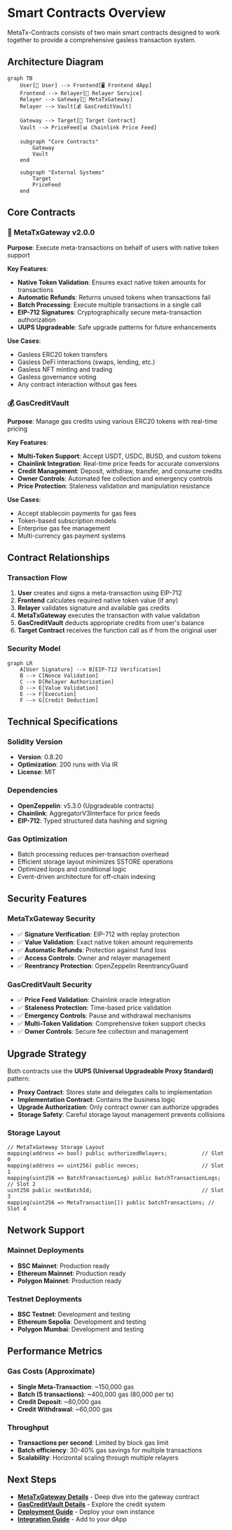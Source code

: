 # Smart Contracts Overview

MetaTx-Contracts consists of two main smart contracts designed to work together to provide a comprehensive gasless transaction system.

## Architecture Diagram

```mermaid
graph TB
    User[👤 User] --> Frontend[🖥️ Frontend dApp]
    Frontend --> Relayer[🤖 Relayer Service]
    Relayer --> Gateway[🔄 MetaTxGateway]
    Relayer --> Vault[💰 GasCreditVault]
    
    Gateway --> Target[🎯 Target Contract]
    Vault --> PriceFeed[📊 Chainlink Price Feed]
    
    subgraph "Core Contracts"
        Gateway
        Vault
    end
    
    subgraph "External Systems"
        Target
        PriceFeed
    end
```

## Core Contracts

### 🔄 MetaTxGateway v2.0.0

**Purpose**: Execute meta-transactions on behalf of users with native token support

**Key Features**:
- **Native Token Validation**: Ensures exact native token amounts for transactions
- **Automatic Refunds**: Returns unused tokens when transactions fail
- **Batch Processing**: Execute multiple transactions in a single call
- **EIP-712 Signatures**: Cryptographically secure meta-transaction authorization
- **UUPS Upgradeable**: Safe upgrade patterns for future enhancements

**Use Cases**:
- Gasless ERC20 token transfers
- Gasless DeFi interactions (swaps, lending, etc.)
- Gasless NFT minting and trading
- Gasless governance voting
- Any contract interaction without gas fees

### 💰 GasCreditVault

**Purpose**: Manage gas credits using various ERC20 tokens with real-time pricing

**Key Features**:
- **Multi-Token Support**: Accept USDT, USDC, BUSD, and custom tokens
- **Chainlink Integration**: Real-time price feeds for accurate conversions
- **Credit Management**: Deposit, withdraw, transfer, and consume credits
- **Owner Controls**: Automated fee collection and emergency controls
- **Price Protection**: Staleness validation and manipulation resistance

**Use Cases**:
- Accept stablecoin payments for gas fees
- Token-based subscription models
- Enterprise gas fee management
- Multi-currency gas payment systems

## Contract Relationships

### Transaction Flow

1. **User** creates and signs a meta-transaction using EIP-712
2. **Frontend** calculates required native token value (if any)
3. **Relayer** validates signature and available gas credits
4. **MetaTxGateway** executes the transaction with value validation
5. **GasCreditVault** deducts appropriate credits from user's balance
6. **Target Contract** receives the function call as if from the original user

### Security Model

```mermaid
graph LR
    A[User Signature] --> B[EIP-712 Verification]
    B --> C[Nonce Validation]
    C --> D[Relayer Authorization]
    D --> E[Value Validation]
    E --> F[Execution]
    F --> G[Credit Deduction]
```

## Technical Specifications

### Solidity Version
- **Version**: 0.8.20
- **Optimization**: 200 runs with Via IR
- **License**: MIT

### Dependencies
- **OpenZeppelin**: v5.3.0 (Upgradeable contracts)
- **Chainlink**: AggregatorV3Interface for price feeds
- **EIP-712**: Typed structured data hashing and signing

### Gas Optimization
- Batch processing reduces per-transaction overhead
- Efficient storage layout minimizes SSTORE operations
- Optimized loops and conditional logic
- Event-driven architecture for off-chain indexing

## Security Features

### MetaTxGateway Security
- ✅ **Signature Verification**: EIP-712 with replay protection
- ✅ **Value Validation**: Exact native token amount requirements
- ✅ **Automatic Refunds**: Protection against fund loss
- ✅ **Access Controls**: Owner and relayer management
- ✅ **Reentrancy Protection**: OpenZeppelin ReentrancyGuard

### GasCreditVault Security
- ✅ **Price Feed Validation**: Chainlink oracle integration
- ✅ **Staleness Protection**: Time-based price validation
- ✅ **Emergency Controls**: Pause and withdrawal mechanisms
- ✅ **Multi-Token Validation**: Comprehensive token support checks
- ✅ **Owner Controls**: Secure fee collection and management

## Upgrade Strategy

Both contracts use the **UUPS (Universal Upgradeable Proxy Standard)** pattern:

- **Proxy Contract**: Stores state and delegates calls to implementation
- **Implementation Contract**: Contains the business logic
- **Upgrade Authorization**: Only contract owner can authorize upgrades
- **Storage Safety**: Careful storage layout management prevents collisions

### Storage Layout

```solidity
// MetaTxGateway Storage Layout
mapping(address => bool) public authorizedRelayers;           // Slot 0
mapping(address => uint256) public nonces;                    // Slot 1
mapping(uint256 => BatchTransactionLog) public batchTransactionLogs; // Slot 2
uint256 public nextBatchId;                                   // Slot 3
mapping(uint256 => MetaTransaction[]) public batchTransactions; // Slot 4
```

## Network Support

### Mainnet Deployments
- **BSC Mainnet**: Production ready
- **Ethereum Mainnet**: Production ready
- **Polygon Mainnet**: Production ready

### Testnet Deployments
- **BSC Testnet**: Development and testing
- **Ethereum Sepolia**: Development and testing
- **Polygon Mumbai**: Development and testing

## Performance Metrics

### Gas Costs (Approximate)
- **Single Meta-Transaction**: ~150,000 gas
- **Batch (5 transactions)**: ~400,000 gas (80,000 per tx)
- **Credit Deposit**: ~80,000 gas
- **Credit Withdrawal**: ~60,000 gas

### Throughput
- **Transactions per second**: Limited by block gas limit
- **Batch efficiency**: 30-40% gas savings for multiple transactions
- **Scalability**: Horizontal scaling through multiple relayers

## Next Steps

- **[MetaTxGateway Details](metatxgateway.md)** - Deep dive into the gateway contract
- **[GasCreditVault Details](gascreditvault.md)** - Explore the credit system
- **[Deployment Guide](../deployment/deployment-guide.md)** - Deploy your own instance
- **[Integration Guide](../integration/frontend-integration.md)** - Add to your dApp
